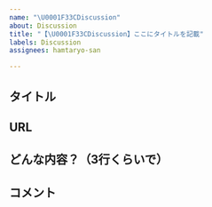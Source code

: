 ```yaml
---
name: "\U0001F33CDiscussion"
about: Discussion
title: "【\U0001F33CDiscussion】ここにタイトルを記載"
labels: Discussion
assignees: hamtaryo-san

---
```


## タイトル

## URL

## どんな内容？（3行くらいで）

## コメント
